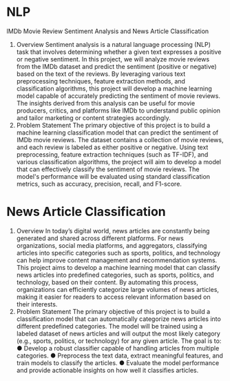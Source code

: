 # NLP
IMDb Movie Review Sentiment Analysis and News Article Classification
 1. Overview
 Sentiment analysis is a natural language processing (NLP) task that involves determining
 whether a given text expresses a positive or negative sentiment. In this project, we will
 analyze movie reviews from the IMDb dataset and predict the sentiment (positive or
 negative) based on the text of the reviews. By leveraging various text preprocessing
 techniques, feature extraction methods, and classification algorithms, this project will
 develop a machine learning model capable of accurately predicting the sentiment of movie
 reviews. The insights derived from this analysis can be useful for movie producers, critics,
 and platforms like IMDb to understand public opinion and tailor marketing or content
 strategies accordingly.
 2. Problem Statement
 The primary objective of this project is to build a machine learning classification model that
 can predict the sentiment of IMDb movie reviews. The dataset contains a collection of movie
 reviews, and each review is labeled as either positive or negative.
 Using text preprocessing, feature extraction techniques (such as TF-IDF), and various
 classification algorithms, the project will aim to develop a model that can effectively classify
 the sentiment of movie reviews. The model's performance will be evaluated using standard
 classification metrics, such as accuracy, precision, recall, and F1-score.
# News Article Classification
 1. Overview
 In today’s digital world, news articles are constantly being generated and shared across
 different platforms. For news organizations, social media platforms, and aggregators,
 classifying articles into specific categories such as sports, politics, and technology can help
 improve content management and recommendation systems. This project aims to develop a
 machine learning model that can classify news articles into predefined categories, such as
 sports, politics, and technology, based on their content.
 By automating this process, organizations can efficiently categorize large volumes of news
 articles, making it easier for readers to access relevant information based on their interests.
 2. Problem Statement
 The primary objective of this project is to build a classification model that can automatically
 categorize news articles into different predefined categories. The model will be trained using
 a labeled dataset of news articles and will output the most likely category (e.g., sports,
 politics, or technology) for any given article.
 The goal is to:
 ● Develop a robust classifier capable of handling articles from multiple categories.
 ● Preprocess the text data, extract meaningful features, and train models to classify the
 articles.
 ● Evaluate the model performance and provide actionable insights on how well it
 classifies articles.
